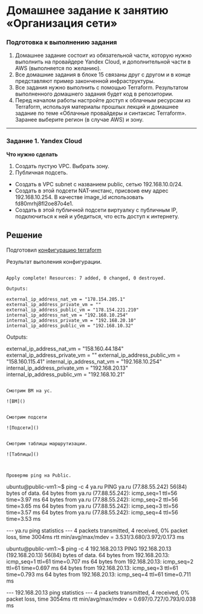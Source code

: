 # Домашнее задание к занятию «Организация сети»

### Подготовка к выполнению задания

1. Домашнее задание состоит из обязательной части, которую нужно выполнить на провайдере Yandex Cloud, и дополнительной части в AWS (выполняется по желанию). 
2. Все домашние задания в блоке 15 связаны друг с другом и в конце представляют пример законченной инфраструктуры.  
3. Все задания нужно выполнить с помощью Terraform. Результатом выполненного домашнего задания будет код в репозитории. 
4. Перед началом работы настройте доступ к облачным ресурсам из Terraform, используя материалы прошлых лекций и домашнее задание по теме «Облачные провайдеры и синтаксис Terraform». Заранее выберите регион (в случае AWS) и зону.

---
### Задание 1. Yandex Cloud 

**Что нужно сделать**

1. Создать пустую VPC. Выбрать зону.
2. Публичная подсеть.

 - Создать в VPC subnet с названием public, сетью 192.168.10.0/24.
 - Создать в этой подсети NAT-инстанс, присвоив ему адрес 192.168.10.254. В качестве image_id использовать fd80mrhj8fl2oe87o4e1.
 - Создать в этой публичной подсети виртуалку с публичным IP, подключиться к ней и убедиться, что есть доступ к интернету.  

## Решение

Подготовил [конфигурацию terraform](https://github.com/zatulik2606/ycnet/tree/main/terraform)

Результат выполения конфигурации.

~~~

Apply complete! Resources: 7 added, 0 changed, 0 destroyed.

Outputs:

external_ip_address_nat_vm = "178.154.205.1"
external_ip_address_private_vm = ""
external_ip_address_public_vm = "178.154.221.210"
internal_ip_address_nat_vm = "192.168.10.254"
internal_ip_address_private_vm = "192.168.20.10"
internal_ip_address_public_vm = "192.168.10.32"

~~~
Outputs:

external_ip_address_nat_vm = "158.160.44.184"
external_ip_address_private_vm = ""
external_ip_address_public_vm = "158.160.115.41"
internal_ip_address_nat_vm = "192.168.10.254"
internal_ip_address_private_vm = "192.168.20.13"
internal_ip_address_public_vm = "192.168.10.21"

~~~

Смотрим ВМ на ус.

![ВМ]()


Смотрим подсети

![Подсети]()


Смотрим таблицы маршрутизации.

![Таблицы]()



Проверяю ping на Public.

~~~
ubuntu@public-vm1:~$ ping -c 4 ya.ru
PING ya.ru (77.88.55.242) 56(84) bytes of data.
64 bytes from ya.ru (77.88.55.242): icmp_seq=1 ttl=56 time=3.97 ms
64 bytes from ya.ru (77.88.55.242): icmp_seq=2 ttl=56 time=3.65 ms
64 bytes from ya.ru (77.88.55.242): icmp_seq=3 ttl=56 time=3.57 ms
64 bytes from ya.ru (77.88.55.242): icmp_seq=4 ttl=56 time=3.53 ms

--- ya.ru ping statistics ---
4 packets transmitted, 4 received, 0% packet loss, time 3004ms
rtt min/avg/max/mdev = 3.531/3.680/3.972/0.173 ms


ubuntu@public-vm1:~$ ping -c 4 192.168.20.13
PING 192.168.20.13 (192.168.20.13) 56(84) bytes of data.
64 bytes from 192.168.20.13: icmp_seq=1 ttl=61 time=0.707 ms
64 bytes from 192.168.20.13: icmp_seq=2 ttl=61 time=0.697 ms
64 bytes from 192.168.20.13: icmp_seq=3 ttl=61 time=0.793 ms
64 bytes from 192.168.20.13: icmp_seq=4 ttl=61 time=0.711 ms

--- 192.168.20.13 ping statistics ---
4 packets transmitted, 4 received, 0% packet loss, time 3054ms
rtt min/avg/max/mdev = 0.697/0.727/0.793/0.038 ms


~~~
